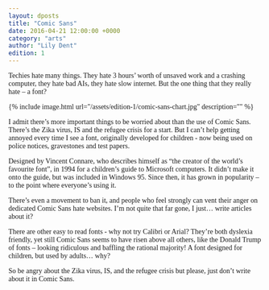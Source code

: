 ```yaml
---
layout: dposts
title: "Comic Sans"
date: 2016-04-21 12:00:00 +0000
category: "arts"
author: "Lily Dent"
edition: 1
---
```

<font face="Comic Sans MS">
Techies hate many things. They hate 3 hours’ worth of unsaved work and a crashing computer, they hate bad AIs, they hate slow internet. But the one thing that they really hate – a font?

{% include image.html url="/assets/edition-1/comic-sans-chart.jpg" description="" %}

I admit there’s more important things to be worried about than the use of Comic Sans. There’s the Zika virus, IS and the refugee crisis for a start. But I can’t help getting annoyed every time I see a font, originally developed for children - now being used on police notices, gravestones and test papers.

 Designed by Vincent Connare, who describes himself as “the creator of the world’s favourite font”, in 1994 for a children’s guide to Microsoft computers. It didn’t make it onto the guide, but was included in Windows 95. Since then, it has grown in popularity – to the point where everyone’s using it. 
 
 There’s even a movement to ban it, and people who feel strongly can vent their anger on dedicated Comic Sans hate websites. I’m not quite that far gone, I just… write articles about it? 

There are other easy to read fonts - why not try Calibri or Arial? They’re both dyslexia friendly, yet still Comic Sans seems to have risen above all others, like the Donald Trump of fonts – looking ridiculous and baffling the rational majority! A font designed for children, but used by adults… why? 

 So be angry about the Zika virus, IS, and the refugee crisis but please, just don’t write about it in Comic Sans. 
</font>
